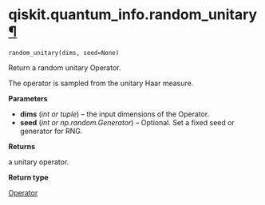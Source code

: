 # qiskit.quantum\_info.random\_unitary[¶](#qiskit-quantum-info-random-unitary "Permalink to this headline")

<span id="undefined" />

`random_unitary(dims, seed=None)`

Return a random unitary Operator.

The operator is sampled from the unitary Haar measure.

**Parameters**

*   **dims** (*int or tuple*) – the input dimensions of the Operator.
*   **seed** (*int or np.random.Generator*) – Optional. Set a fixed seed or generator for RNG.

**Returns**

a unitary operator.

**Return type**

[Operator](qiskit.quantum_info.Operator#qiskit.quantum_info.Operator "qiskit.quantum_info.Operator")
